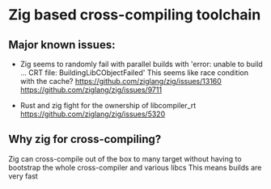 # Zig based cross-compiling toolchain

##  Major known issues:

- Zig seems to randomly fail with parallel builds with 'error: unable to build ... CRT file: BuildingLibCObjectFailed'
  This seems like race condition with the cache?
  https://github.com/ziglang/zig/issues/13160
  https://github.com/ziglang/zig/issues/9711

- Rust and zig fight for the ownership of libcompiler_rt
  https://github.com/ziglang/zig/issues/5320

## Why zig for cross-compiling?

Zig can cross-compile out of the box to many target without having to bootstrap the whole cross-compiler and various libcs
This means builds are very fast
